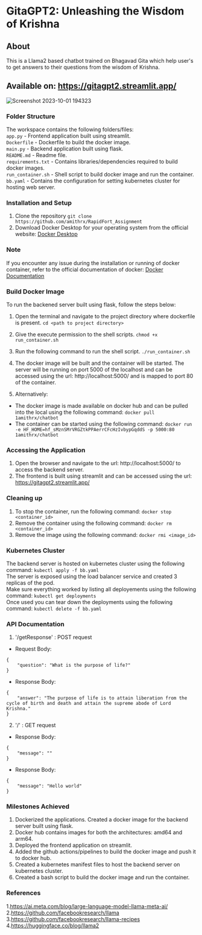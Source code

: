 # GitaGPT2: Unleashing the Wisdom of Krishna
## About
This is a Llama2 based chatbot trained on Bhagavad Gita which help user's to get answers to their questions from the wisdom of Krishna. 
## Available on: https://gitagpt2.streamlit.app/

![Screenshot 2023-10-01 194323](https://github.com/amithrx/RapidFort_Assignment/assets/92815147/b9541a6e-7317-430b-aa7d-3c656d8a7ab9)

### Folder Structure
The workspace contains the following folders/files:  
`app.py` - Frontend application built using streamlit.  
`Dockerfile` - Dockerfile to build the docker image.  
`main.py` - Backend application built using flask.  
`README.md` - Readme file.  
`requirements.txt` - Contains libraries/dependencies required to build docker images.  
`run_container.sh` - Shell script to build docker image and run the container.  
`bb.yaml` - Contains the configuration for setting kubernetes cluster for hosting web server.


### Installation and Setup
1. Clone the repository `git clone https://github.com/amithrx/RapidFort_Assignment`
2. Download Docker Desktop for your operating system from the official website: [Docker Desktop](https://docs.docker.com/desktop/install/windows-install/)

### Note
If you encounter any issue during the installation or running of docker container, refer to the official documentation of docker: [Docker Documentation](https://docs.docker.com/)

### Build Docker Image
To run the backened server built using flask, follow the steps below:
1. Open the terminal and navigate to the project directory where dockerfile is present.
```cd <path to project directory>```
2. Give the execute permission to the shell scripts.
```chmod +x run_container.sh```
3. Run the following command to run the shell script.
```./run_container.sh```
4. The docker image will be built and the container will be started. The server will be running on port 5000 of the localhost and can be accessed using the url: http://localhost:5000/ and is mapped to port 80 of the container.

5. Alternatively:
- The docker image is made available on docker hub and can be pulled into the local using the following command:
```docker pull 1amithrx/chatbot```
- The container can be started using the following command:
```docker run -e HF_HOME=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 -p 5000:80 1amithrx/chatbot```

### Accessing the Application
1. Open the browser and navigate to the url: http://localhost:5000/ to access the backend server.  
2. The frontend is built using streamlit and can be accessed using the url: https://gitagpt2.streamlit.app/

### Cleaning up
1. To stop the container, run the following command:
```docker stop <container_id>```
2. Remove the container using the following command:
```docker rm <container_id>```
3. Remove the image using the following command:
```docker rmi <image_id>```

### Kubernetes Cluster
The backend server is hosted on kubernetes cluster using the following command:
```kubectl apply -f bb.yaml```  
The server is exposed using the load balancer service and created 3 replicas of the pod.  
Make sure everything worked by listing all deployements using the following command:
```kubectl get deployments```  
Once used you can tear down the deployments using the following command:
```kubectl delete -f bb.yaml```

### API Documentation
1. '/getResponse' : POST request
- Request Body: 
```
{
    "question": "What is the purpose of life?"
}
```
- Response Body:
```
{
    "answer": "The purpose of life is to attain liberation from the cycle of birth and death and attain the supreme abode of Lord Krishna."
}
```
2. '/' : GET request
- Response Body:
```
{
    "message": ""
}
```
- Response Body:
```
{
    "message": "Hello world"
}
```

### Milestones Achieved
1. Dockerized the applications. Created a docker image for the backend server built using flask.
2. Docker hub contains images for both the architectures: amd64 and arm64.
2. Deployed the frontend application on streamlit.
3. Added the github actions/pipelines to build the docker image and push it to docker hub.
4. Created a kubernetes manifest files to host the backend server on kubernetes cluster.
5. Created a bash script to build the docker image and run the container.

### References
1.https://ai.meta.com/blog/large-language-model-llama-meta-ai/  
2.https://github.com/facebookresearch/llama    
3.https://github.com/facebookresearch/llama-recipes    
4.https://huggingface.co/blog/llama2